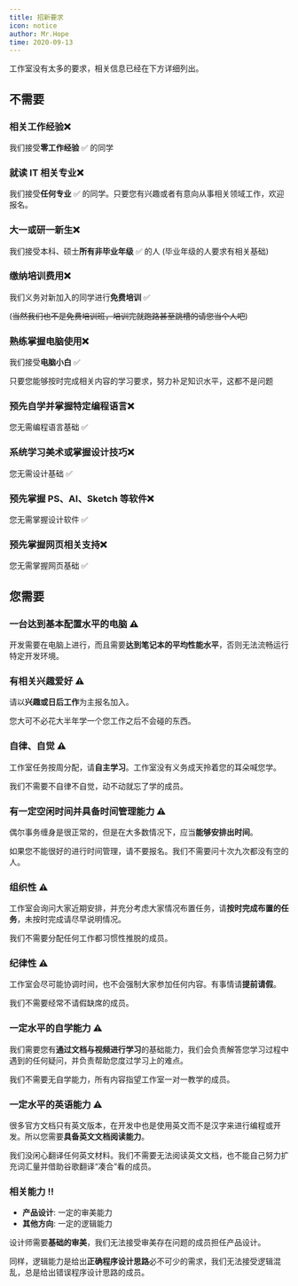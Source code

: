 ```yaml
---
title: 招新要求
icon: notice
author: Mr.Hope
time: 2020-09-13
---
```


工作室没有太多的要求，相关信息已经在下方详细列出。

## 不需要

### 相关工作经验❌

我们接受**零工作经验** ✅ 的同学

### 就读 IT 相关专业❌

我们接受**任何专业** ✅ 的同学。只要您有兴趣或者有意向从事相关领域工作，欢迎报名。

### 大一或研一新生❌

我们接受本科、硕士**所有非毕业年级** ✅ 的人 (毕业年级的人要求有相关基础)

### 缴纳培训费用❌

我们义务对新加入的同学进行**免费培训** ✅

(~~当然我们也不是免费培训班，培训完就跑路甚至跳槽的请您当个人吧~~)

### 熟练掌握电脑使用❌

我们接受**电脑小白** ✅

只要您能够按时完成相关内容的学习要求，努力补足知识水平，这都不是问题

### 预先自学并掌握特定编程语言❌

您无需编程语言基础 ✅

### 系统学习美术或掌握设计技巧❌

您无需设计基础 ✅

### 预先掌握 PS、AI、Sketch 等软件❌

您无需掌握设计软件 ✅

### 预先掌握网页相关支持❌

您无需掌握网页基础 ✅

## 您需要

### 一台达到基本配置水平的电脑 ⚠

开发需要在电脑上进行，而且需要**达到笔记本的平均性能水平**，否则无法流畅运行特定开发环境。

### 有相关兴趣爱好 ⚠

请以**兴趣或日后工作**为主报名加入。

您大可不必花大半年学一个您工作之后不会碰的东西。

### 自律、自觉 ⚠

工作室任务按周分配，请**自主学习**。工作室没有义务成天拎着您的耳朵喊您学。

我们不需要不自律不自觉，动不动就忘了学的成员。

### 有一定空闲时间并具备时间管理能力 ⚠

偶尔事务缠身是很正常的，但是在大多数情况下，应当**能够安排出时间**。

如果您不能很好的进行时间管理，请不要报名。我们不需要问十次九次都没有空的人。

### 组织性 ⚠

工作室会询问大家近期安排，并充分考虑大家情况布置任务，请**按时完成布置的任务**，未按时完成请尽早说明情况。

我们不需要分配任何工作都习惯性推脱的成员。

### 纪律性 ⚠

工作室会尽可能协调时间，也不会强制大家参加任何内容。有事情请**提前请假**。

我们不需要经常不请假缺席的成员。

### 一定水平的自学能力 ⚠

我们需要您有**通过文档与视频进行学习**的基础能力，我们会负责解答您学习过程中遇到的任何疑问，并负责帮助您度过学习上的难点。

我们不需要无自学能力，所有内容指望工作室一对一教学的成员。

### 一定水平的英语能力 ⚠

很多官方文档只有英文版本，在开发中也是使用英文而不是汉字来进行编程或开发。所以您需要**具备英文文档阅读能力**。

我们没闲心翻译任何英文材料。我们不需要无法阅读英文文档，也不能自己努力扩充词汇量并借助谷歌翻译“凑合”看的成员。

### 相关能力 ‼

- **产品设计**: 一定的审美能力
- **其他方向**: 一定的逻辑能力

设计师需要**基础的审美**，我们无法接受审美存在问题的成员担任产品设计。

同样，逻辑能力是给出**正确程序设计思路**必不可少的需求，我们无法接受逻辑混乱，总是给出错误程序设计思路的成员。
